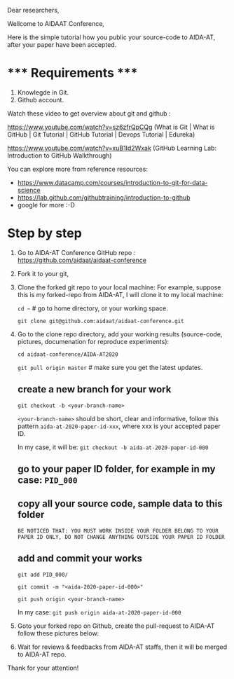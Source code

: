 Dear researchers,

Wellcome to AIDAAT Conference,

Here is the simple tutorial how you public your source-code to AIDA-AT, after your paper have been accepted.

# *** Requirements ***

1. Knowlegde in Git.
2. Github account. 

Watch these video to get overview about git and github : 

https://www.youtube.com/watch?v=sz6zfrQpCQg (What is Git | What is GitHub | Git Tutorial | GitHub Tutorial | Devops Tutorial | Edureka)

https://www.youtube.com/watch?v=xuB1Id2Wxak (GitHub Learning Lab: Introduction to GitHub Walkthrough)

You can explore more from reference resources:
- https://www.datacamp.com/courses/introduction-to-git-for-data-science
- https://lab.github.com/githubtraining/introduction-to-github
- google for more :-D


# Step by step

1. Go to AIDA-AT Conference GitHub repo : https://github.com/aidaat/aidaat-conference

2. Fork it to your git,


3. Clone the forked git repo to your local machine:
    For example, suppose this is my forked-repo from AIDA-AT, I will clone it to my local machine:
    
    ``` cd ~ ```  # go to home directory, or your working space.
    
    ``` git clone git@github.com:aidaat/aidaat-conference.git ```
    
4. Go to the clone repo directory, add your working results (source-code, pictures, documenation for reproduce experiments):
    
    ``` cd aidaat-conference/AIDA-AT2020 ```
    
    ``` git pull origin master ``` # make sure you get the latest updates.
    
    ## create a new branch for your work
    
    ``` git checkout -b <your-branch-name> ```
    
    `<your-branch-name>` should be short, clear and informative, follow this pattern `aida-at-2020-paper-id-xxx`, where xxx is your accepted paper ID.
    
    In my case, it will be: ``` git checkout -b aida-at-2020-paper-id-000 ```
    
    ## go to your paper ID folder, for example in my case: `PID_000`
    
    ## copy all your source code, sample data to this folder
    
    `BE NOTICED THAT: YOU MUST WORK INSIDE YOUR FOLDER BELONG TO YOUR PAPER ID ONLY, DO NOT CHANGE ANYTHING OUTSIDE YOUR PAPER ID FOLDER`
    
    ## add and commit your works
    
    ``` git add PID_000/ ```
    
    ``` git commit -m "<aida-2020-paper-id-000>" ```
    
    ``` git push origin <your-branch-name> ```
    
    In my case: ``` git push origin aida-at-2020-paper-id-000 ```
    
5. Goto your forked repo on Github, create the pull-request to AIDA-AT follow these pictures below:
    
    <picture>
    
    <picture>
    
6. Wait for reviews & feedbacks from AIDA-AT staffs, then it will be merged to AIDA-AT repo.


Thank for your attention!

    
    
    
